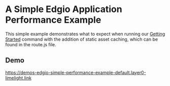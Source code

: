 # A Simple Edgio Application Performance Example

This simple example demonstrates what to expect when running our [Getting Started](https://docs.edg.io/guides/getting_started) command with the addition of static asset caching, which can be found in the route.js file. 

## Demo

https://demos-edgio-simple-performance-example-default.layer0-limelight.link